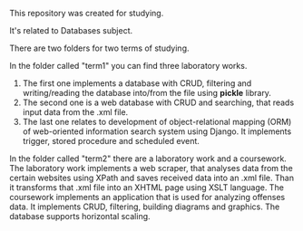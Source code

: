 This repository was created for studying.

It's related to Databases subject.

There are two folders for two terms of studying.

In the folder called "term1" you can find three laboratory works.
1. The first one implements a database with CRUD, filtering and writing/reading the database into/from the file using **pickle** library.
2. The second one is a web database with CRUD and searching, that reads input data from the .xml file.
3. The last one relates to development of object-relational mapping (ORM) of web-oriented information search system using Django. It implements trigger, stored procedure and scheduled event.

In the folder called "term2" there are a laboratory work and a coursework.
The laboratory work implements a web scraper, that analyses data from the certain websites using XPath and saves received data into an .xml file. Than it transforms that .xml file into an XHTML page using XSLT language.
The coursework implements an application that is used for analyzing offenses data. It implements CRUD, filtering, building diagrams and graphics. The database supports horizontal scaling.
